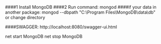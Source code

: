 ####1 Install MongoDB
####2 Run command: mongod
####if your data in another package:
mongod --dbpath "C:\Program Files\MongoDB\data\db"
or change directory

####SWAGGER:
http://localhost:8080/swagger-ui.html








net start MongoDB
net stop MongoDB
